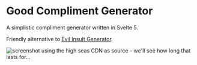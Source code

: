 # Good Compliment Generator

A simplistic compliment generator written in Svelte 5.

Friendly alternative to [Evil Insult Generator](https://f-droid.org/packages/com.evilinsult/).

![screenshot using the high seas CDN as source - we'll see how long that lasts for...](https://cloud-fosmmns6a-hack-club-bot.vercel.app/0image.png)
